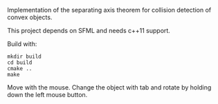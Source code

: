 Implementation of the separating axis theorem for collision detection of convex objects.

This project depends on SFML and needs c++11 support.

Build with:
```
mkdir build
cd build
cmake ..
make
```

Move with the mouse. Change the object with tab and rotate by holding down the left mouse button.
